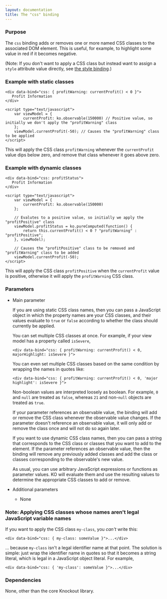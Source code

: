 ```yaml
---
layout: documentation
title: The "css" binding
---
```


### Purpose
The `css` binding adds or removes one or more named CSS classes to the associated DOM element. This is useful, for example, to highlight some value in red if it becomes negative.

(Note: If you don't want to apply a CSS class but instead want to assign a `style` attribute value directly, see [the style binding](style-binding.html).)

### Example with static classes
    <div data-bind="css: { profitWarning: currentProfit() < 0 }">
       Profit Information
    </div>
    
    <script type="text/javascript">
        var viewModel = {
            currentProfit: ko.observable(150000) // Positive value, so initially we don't apply the "profitWarning" class
        };
        viewModel.currentProfit(-50); // Causes the "profitWarning" class to be applied
    </script>

This will apply the CSS class `profitWarning` whenever the `currentProfit` value dips below zero, and remove that class whenever it goes above zero.

### Example with dynamic classes
    <div data-bind="css: profitStatus">
       Profit Information
    </div>

    <script type="text/javascript">
        var viewModel = {
            currentProfit: ko.observable(150000)
        };

        // Evalutes to a positive value, so initially we apply the "profitPositive" class
        viewModel.profitStatus = ko.pureComputed(function() {
            return this.currentProfit() < 0 ? "profitWarning" : "profitPositive";
        }, viewModel);

        // Causes the "profitPositive" class to be removed and "profitWarning" class to be added
        viewModel.currentProfit(-50);
    </script>

This will apply the CSS class `profitPositive` when the `currentProfit` value is positive, otherwise it will apply the `profitWarning` CSS class.

### Parameters

  * Main parameter
   
    If you are using static CSS class names, then you can pass a JavaScript object in which the property names are your CSS classes, and their values evaluate to `true` or `false` according to whether the class should currently be applied.
 
    You can set multiple CSS classes at once. For example, if your view model has a property called `isSevere`,
   
        <div data-bind="css: { profitWarning: currentProfit() < 0, majorHighlight: isSevere }">

    You can even set multiple CSS classes based on the same condition by wrapping the names in quotes like:

        <div data-bind="css: { profitWarning: currentProfit() < 0, 'major highlight': isSevere }">
   
    Non-boolean values are interpreted loosely as boolean. For example, `0` and `null` are treated as `false`, whereas `21` and non-`null` objects are treated as `true`.
   
    If your parameter references an observable value, the binding will add or remove the CSS class whenever the observable value changes. If the parameter doesn't reference an observable value, it will only add or remove the class once and will not do so again later.

    If you want to use dynamic CSS class names, then you can pass a string that corresponds to the CSS class or classes that you want to add to the element. If the parameter references an observable value, then the binding will remove any previously added classes and add the class or classes corresponding to the observable's new value.
   
    As usual, you can use arbitrary JavaScript expressions or functions as parameter values. KO will evaluate them and use the resulting values to determine the appropriate CSS classes to add or remove.
   
  * Additional parameters 

      * None

### Note: Applying CSS classes whose names aren't legal JavaScript variable names

If you want to apply the CSS class `my-class`, you *can't* write this:

    <div data-bind="css: { my-class: someValue }">...</div>

... because `my-class` isn't a legal identifier name at that point. The solution is simple: just wrap the identifier name in quotes so that it becomes a string literal, which is legal in a JavaScript object literal. For example,

    <div data-bind="css: { 'my-class': someValue }">...</div>

### Dependencies

None, other than the core Knockout library.